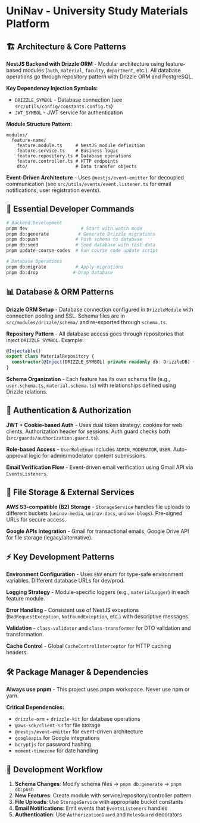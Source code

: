 # **UniNav - University Study Materials Platform**

## **🏗️ Architecture & Core Patterns**

**NestJS Backend with Drizzle ORM** - Modular architecture using feature-based modules (`auth`, `material`, `faculty`, `department`, etc.). All database operations go through repository pattern with Drizzle ORM and PostgreSQL.

**Key Dependency Injection Symbols:**

- `DRIZZLE_SYMBOL` - Database connection (see `src/utils/config/constants.config.ts`)
- `JWT_SYMBOL` - JWT service for authentication

**Module Structure Pattern:**

```
modules/
  feature-name/
    feature.module.ts     # NestJS module definition
    feature.service.ts    # Business logic
    feature.repository.ts # Database operations
    feature.controller.ts # HTTP endpoints
    dto/                  # Data transfer objects
```

**Event-Driven Architecture** - Uses `@nestjs/event-emitter` for decoupled communication (see `src/utils/events/event.listener.ts` for email notifications, user registration events).

## **🔑 Essential Developer Commands**

```bash
# Backend Development
pnpm dev                    # Start with watch mode
pnpm db:generate           # Generate Drizzle migrations
pnpm db:push              # Push schema to database
pnpm db:seed              # Seed database with test data
pnpm update-course-codes  # Run course code update script

# Database Operations
pnpm db:migrate           # Apply migrations
pnpm db:drop             # Drop database
```

## **📊 Database & ORM Patterns**

**Drizzle ORM Setup** - Database connection configured in `DrizzleModule` with connection pooling and SSL. Schema files are in `src/modules/drizzle/schema/` and re-exported through `schema.ts`.

**Repository Pattern** - All database access goes through repositories that inject `DRIZZLE_SYMBOL`. Example:

```typescript
@Injectable()
export class MaterialRepository {
  constructor(@Inject(DRIZZLE_SYMBOL) private readonly db: DrizzleDB) {}
}
```

**Schema Organization** - Each feature has its own schema file (e.g., `user.schema.ts`, `material.schema.ts`) with relationships defined using Drizzle relations.

## **🔐 Authentication & Authorization**

**JWT + Cookie-based Auth** - Uses dual token strategy: cookies for web clients, Authorization header for sessions. Auth guard checks both (`src/guards/authorization.guard.ts`).

**Role-based Access** - `UserRoleEnum` includes `ADMIN`, `MODERATOR`, `USER`. Auto-approval logic for admin/moderator content submissions.

**Email Verification Flow** - Event-driven email verification using Gmail API via `EventsListeners`.

## **📁 File Storage & External Services**

**AWS S3-compatible (B2) Storage** - `StorageService` handles file uploads to different buckets (`uninav-media`, `uninav-docs`, `uninav-blogs`). Pre-signed URLs for secure access.

**Google APIs Integration** - Gmail for transactional emails, Google Drive API for file storage (legacy/alternative).

## **⚡ Key Development Patterns**

**Environment Configuration** - Uses `ENV` enum for type-safe environment variables. Different database URLs for dev/prod.

**Logging Strategy** - Module-specific loggers (e.g., `materialLogger`) in each feature module.

**Error Handling** - Consistent use of NestJS exceptions (`BadRequestException`, `NotFoundException`, etc.) with descriptive messages.

**Validation** - `class-validator` and `class-transformer` for DTO validation and transformation.

**Cache Control** - Global `CacheControlInterceptor` for HTTP caching headers.

## **🛠️ Package Manager & Dependencies**

**Always use pnpm** - This project uses pnpm workspace. Never use npm or yarn.

**Critical Dependencies:**

- `drizzle-orm` + `drizzle-kit` for database operations
- `@aws-sdk/client-s3` for file storage
- `@nestjs/event-emitter` for event-driven architecture
- `googleapis` for Google integrations
- `bcryptjs` for password hashing
- `moment-timezone` for date handling

## **🔄 Development Workflow**

1. **Schema Changes**: Modify schema files → `pnpm db:generate` → `pnpm db:push`
2. **New Features**: Create module with service/repository/controller pattern
3. **File Uploads**: Use `StorageService` with appropriate bucket constants
4. **Email Notifications**: Emit events that `EventsListeners` handles
5. **Authentication**: Use `AuthorizationGuard` and `RolesGuard` decorators
